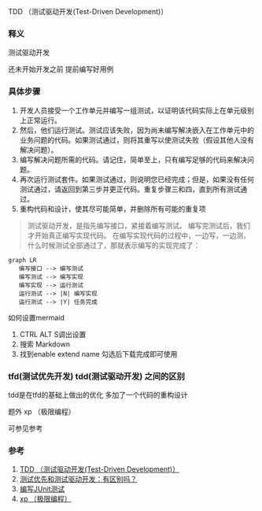 TDD （测试驱动开发(Test-Driven Development)）

### 释义
测试驱动开发

还未开始开发之前 提前编写好用例

### 具体步骤
1. 开发人员接受一个工作单元并编写一组测试，以证明该代码实际上在单元级别上正常运行。
1. 然后，他们运行测试。测试应该失败，因为尚未编写解决嵌入在工作单元中的业务问题的代码。如果测试通过，则将其重写以使测试失败（假设其他人没有解决问题）。
1. 编写解决问题所需的代码。请记住，简单至上，只有编写足够的代码来解决问题。
1. 再次运行测试套件。如果测试通过，则说明您已经完成；但是，如果没有任何测试通过，请返回到第三步并更正代码。重复步骤三和四，直到所有测试通过。
1. 重构代码和设计，使其尽可能简单，并删除所有可能的重复项

> 测试驱动开发，是指先编写接口，紧接着编写测试。
编写完测试后，我们才开始真正编写实现代码。
在编写实现代码的过程中，一边写，一边测，
什么时候测试全部通过了，那就表示编写的实现完成了：

```mermaid
graph LR
   编写接口 --> 编写测试
   编写测试 --> 编写实现
   编写实现 --> 运行测试
   运行测试 --> |N| 编写实现
   运行测试 --> |Y| 任务完成
```

如何设置mermaid 
1. CTRL ALT S调出设置
1. 搜索 Markdown
1. 找到enable extend name
勾选后下载完成即可使用

### tfd(测试优先开发) tdd(测试驱动开发) 之间的区别
tdd是在tfd的基础上做出的优化 
多加了一个代码的重构设计

题外
xp （极限编程）

可参见参考

### 参考
1. [TDD （测试驱动开发(Test-Driven Development)）](https://baike.baidu.com/item/TDD/9064369)
1. [测试优先和测试驱动开发：有区别吗？](https://tcagley.wordpress.com/2016/07/26/test-first-and-test-driven-development-is-there-a-difference/)
1. [编写JUnit测试](https://www.liaoxuefeng.com/wiki/1252599548343744/1304048154181666)
1. [xp （极限编程）](https://baike.baidu.com/item/XP/776028)